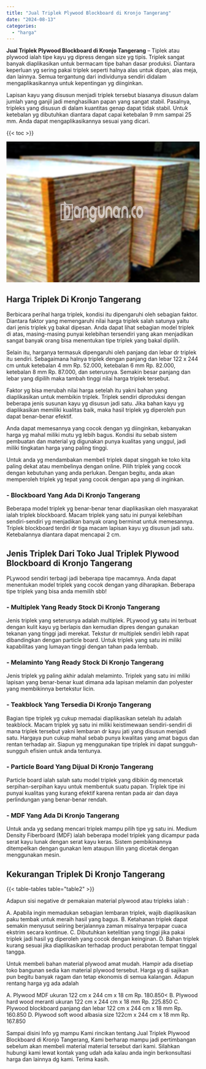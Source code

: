 ```yaml
---
title: "Jual Triplek Plywood Blockboard di Kronjo Tangerang"
date: "2024-08-13"
categories: 
  - "harga"
---
```


**Jual Triplek Plywood Blockboard di Kronjo Tangerang** – Tiplek atau plywood ialah tipe kayu yg dipress dengan size yg tipis. Triplek sangat banyak diaplikasikan untuk bermacam tipe bahan dasar produksi. Diantara keperluan yg sering pakai triplek seperti halnya alas untuk dipan, alas meja, dan lainnya. Semua tergantung dari individunya sendiri didalam mengaplikasikannya untuk kepentingan yg diinginkan.

Lapisan kayu yang disusun menjadi triplek tersebut biasanya disusun dalam jumlah yang ganjil jadi menghasilkan papan yang sangat stabil. Pasalnya, tripleks yang disusun di dalam kuantitas genap dapat tidak stabil. Untuk ketebalan yg dibutuhkan diantara dapat capai ketebalan 9 mm sampai 25 mm. Anda dapat mengaplikasikannya sesuai yang dicari.

{{< toc >}}

![Jual Triplek Plywood Blockboard di Kronjo Tangerang](/images/jual-triplek-murah-23.png)

## Harga Triplek Di Kronjo Tangerang

Berbicara perihal harga triplek, kondisi itu dipengaruhi oleh sebagian faktor. Diantara faktor yang memengaruhi nilai harga triplek salah satunya yaitu dari jenis triplek yg bakal dipesan. Anda dapat lihat sebagian model triplek di atas, masing-masing punyai kelebihan tersendiri yang akan menjadikan sangat banyak orang bisa menentukan tipe triplek yang bakal dipilih.

Selain itu, harganya termasuk dipengaruhi oleh panjang dan lebar dr triplek itu sendiri. Sebagaimana halnya triplek dengan panjang dan lebar 122 x 244 cm untuk ketebalan 4 mm Rp. 52.000, ketebalan 6 mm Rp. 82.000, ketebalan 8 mm Rp. 87.000, dan seterusnya. Semakin besar panjang dan lebar yang dipilih maka tambah tinggi nilai harga triplek tersebut.

Faktor yg bisa merubah nilai harga setelah itu yakni bahan yang diaplikasikan untuk membikin triplek. Triplek sendiri diproduksi dengan beberapa jenis susunan kayu yg disusun jadi satu. Jika bahan kayu yg diaplikasikan memiliki kualitas baik, maka hasil triplek yg diperoleh pun dapat benar-benar efektif.

Anda dapat memesannya yang cocok dengan yg diinginkan, kebanyakan harga yg mahal miliki mutu yg lebih bagus. Kondisi itu sebab sistem pembuatan dan material yg digunakan punya kualitas yang unggul, jadi miliki tingkatan harga yang paling tinggi.

Untuk anda yg mendambakan membeli triplek dapat singgah ke toko kita paling dekat atau membelinya dengan online. Pilih triplek yang cocok dengan kebutuhan yang anda perlukan. Dengan begitu, anda akan memperoleh triplek yg tepat yang cocok dengan apa yang di inginkan.

### \- Blockboard Yang Ada Di Kronjo Tangerang

Beberapa model triplek yg benar-benar tenar diaplikasikan oleh masyarakat ialah triplek blockboard. Macam triplek yang satu ini punyai kelebihan sendiri-sendiri yg menjadikan banyak orang berminat untuk memesannya. Triplek blockboard terdiri dr tiga macam lapisan kayu yg disusun jadi satu. Ketebalannya diantara dapat mencapai 2 cm.

## Jenis Triplek Dari Toko Jual Triplek Plywood Blockboard di Kronjo Tangerang

PLywood sendiri terbagi jadi beberapa tipe macamnya. Anda dapat menentukan model triplek yang cocok dengan yang diharapkan. Beberapa tipe triplek yang bisa anda memilih sbb!

### \- Multiplek Yang Ready Stock Di Kronjo Tangerang

Jenis triplek yang seterusnya adalah multiplek. PLywood yg satu ini terbuat dengan kulit kayu yg berlapis dan kemudian dipres dengan gunakan tekanan yang tinggi jadi merekat. Tekstur dr multiplek sendiri lebih rapat dibandingkan dengan particle board. Untuk triplek yang satu ini miliki kapabilitas yang lumayan tinggi dengan tahan pada lembab.

### \- Melaminto Yang Ready Stock Di Kronjo Tangerang

Jenis triplek yg paling akhir adalah melaminto. Triplek yang satu ini miliki lapisan yang benar-benar kuat dimana ada lapisan melamin dan polyester yang membikinnya bertekstur licin.

### \- Teakblock Yang Tersedia Di Kronjo Tangerang

Bagian tipe triplek yg cukup memadai diaplikasikan setelah itu adalah teakblock. Macam triplek yg satu ini miliki keistimewaan sendiri-sendiri di mana triplek tersebut yakni lembaran dr kayu jati yang disusun menjadi satu. Hargaya pun cukup mahal sebab punya kwalitas yang amat bagus dan rentan terhadap air. Siapun yg menggunakan tipe triplek ini dapat sungguh-sungguh efisien untuk anda tentunya.

### \- Particle Board Yang Dijual Di Kronjo Tangerang

Particle board ialah salah satu model triplek yang dibikin dg mencetak serpihan-serpihan kayu untuk membentuk suatu papan. Triplek tipe ini punyai kualitas yang kurang efektif karena rentan pada air dan daya perlindungan yang benar-benar rendah.

### \- MDF Yang Ada Di Kronjo Tangerang

Untuk anda yg sedang mencari triplek mampu pilih tipe yg satu ini. Medium Density Fiberboard (MDF) ialah beberapa model triplek yang dicampur pada serat kayu lunak dengan serat kayu keras. Sistem pembikinannya ditempelkan dengan gunakan lem ataupun lilin yang dicetak dengan menggunakan mesin.

## Kekurangan Triplek Di Kronjo Tangerang

{{< table-tables table="table2" >}}

Adapun sisi negative dr pemakaian material plywood atau tripleks ialah :

A. Apabila ingin memadukan sebagian lembaran triplek, wajib diaplikasikan paku tembak untuk meraih hasil yang bagus. B. Ketahanan triplek dapat semakin menyusut seiiring berjalannya zaman misalnya terpapar cuaca ekstrim secara kontinue. C. Dibutuhkan ketelitian yang tinggi jika pakai triplek jadi hasil yg diperoleh yang cocok dengan keinginan. D. Bahan triplek kurang sesuai jika diaplikasikan terhadap product perabotan tempat tinggal tangga.

Untuk membeli bahan material plywood amat mudah. Hampir ada disetiap toko bangunan sedia kan material plywood tersebut. Harga yg di sajikan pun begitu banyak ragam dan tetap ekonomis di semua kalangan. Adapun rentang harga yg ada adalah

A. Plywood MDF ukuran 122 cm x 244 cm x 18 cm Rp. 180.850< B. Plywood hard wood meranti ukuran 122 cm x 244 cm x 18 mm Rp. 225.850 C. Plywood blockboard panjang dan lebar 122 cm x 244 cm x 18 mm Rp. 160.850 D. Plywood soft wood albasia size 122cm x 244 cm x 18 mm Rp. 167.850

Sampai disini Info yg mampu Kami rincikan tentang Jual Triplek Plywood Blockboard di Kronjo Tangerang, Kami berharap mampu jadi pertimbangan sebelum akan membeli material material tersebut dari kami. Silahkan hubungi kami lewat kontak yang udah ada kalau anda ingin berkonsultasi harga dan lainnya dg kami. Terima kasih.

